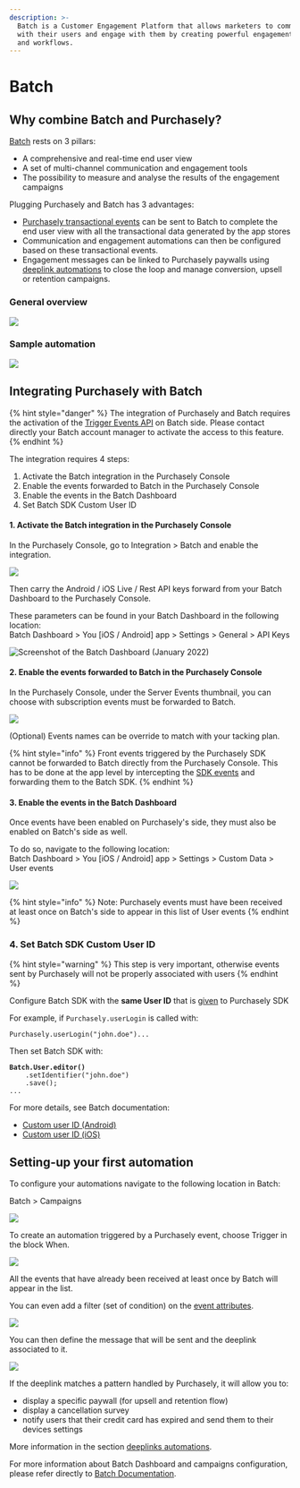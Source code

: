 ```yaml
---
description: >-
  Batch is a Customer Engagement Platform that allows marketers to communicate
  with their users and engage with them by creating powerful engagement journeys
  and workflows.
---
```


# Batch

## Why combine Batch and Purchasely?

[Batch](https://batch.com) rests on 3 pillars:

* A comprehensive and real-time end user view
* A set of multi-channel communication and engagement tools
* The possibility to measure and analyse the results of the engagement campaigns

Plugging Purchasely and Batch has 3 advantages:

* [Purchasely transactional events](../analytics/events/webhook-events/) can be sent to Batch to complete the end user view with all the transactional data generated by the app stores
* Communication and engagement automations can then be configured based on these transactional events.
* Engagement messages can be linked to Purchasely paywalls using [deeplink automations](../advanced-features/deeplinks-and-automations.md) to close the loop and manage conversion, upsell or retention campaigns.

### General overview

![](https://files.gitbook.com/v0/b/gitbook-x-prod.appspot.com/o/spaces%2FGgUdOzhqa07uh7nB2iZA%2Fuploads%2FZawuA9DJdXT97zLPVxoB%2Fbatch%20animated.gif?alt=media\&token=790d65fd-830a-4f6e-8479-8a0ac41e3b5d)

### Sample automation

![](https://files.gitbook.com/v0/b/gitbook-x-prod.appspot.com/o/spaces%2FGgUdOzhqa07uh7nB2iZA%2Fuploads%2Fnpwe8XFX6ix6C17YUH5j%2FArchi%20diagrams.001.jpeg?alt=media\&token=1207ce29-8f49-40de-a53f-70c24265ff5d)

## Integrating Purchasely with Batch

{% hint style="danger" %}
The integration of Purchasely and Batch requires the activation of the [Trigger Events API](https://doc.batch.com/api/trigger-events-api/track-events) on Batch side. Please contact directly your Batch account manager to activate the access to this feature.
{% endhint %}

The integration requires 4 steps:

1. Activate the Batch integration in the Purchasely Console
2. Enable the events forwarded to Batch in the Purchasely Console
3. Enable the events in the Batch Dashboard
4. Set Batch SDK Custom User ID

#### 1. Activate the Batch integration in the Purchasely Console

In the Purchasely Console, go to Integration > Batch and enable the integration.

![](https://files.gitbook.com/v0/b/gitbook-x-prod.appspot.com/o/spaces%2FGgUdOzhqa07uh7nB2iZA%2Fuploads%2F8MqIRZZ1ErcQKce2cvoP%2Fimage.png?alt=media\&token=df9a7768-4108-41ad-8a94-fa66869e0d3f)

Then carry the Android / iOS Live / Rest API keys forward from your Batch Dashboard to the Purchasely Console.

These parameters can be found in your Batch Dashboard in the following location:\
Batch Dashboard > You \[iOS / Android] app > Settings > General > API Keys

![Screenshot of the Batch Dashboard (January 2022)](https://files.gitbook.com/v0/b/gitbook-x-prod.appspot.com/o/spaces%2FGgUdOzhqa07uh7nB2iZA%2Fuploads%2FYLmCVeVcNQIQEmhbE94v%2Fimage.png?alt=media\&token=f5eddd5e-b56a-4628-9c38-a54fd23183c7)

#### 2. Enable the events forwarded to Batch in the Purchasely Console

In the Purchasely Console, under the Server Events thumbnail, you can choose with subscription events must be forwarded to Batch.

![](https://files.gitbook.com/v0/b/gitbook-x-prod.appspot.com/o/spaces%2FGgUdOzhqa07uh7nB2iZA%2Fuploads%2F0JTy0Ezyn8sMk38l2b9P%2Fimage.png?alt=media\&token=6f19ad7e-35c6-4ba0-899e-9a6c1aa375b6)

(Optional) Events names can be override to match with your tacking plan.

{% hint style="info" %}
Front events triggered by the Purchasely SDK cannot be forwarded to Batch directly from the Purchasely Console. This has to be done at the app level by intercepting the [SDK events](../analytics/events/sdk-events/) and forwarding them to the Batch SDK.
{% endhint %}

#### 3. Enable the events in the Batch Dashboard

Once events have been enabled on Purchasely's side, they must also be enabled on Batch's side as well.

To do so, navigate to the following location:\
Batch Dashboard > You \[iOS / Android] app > Settings > Custom Data > User events

![](https://files.gitbook.com/v0/b/gitbook-x-prod.appspot.com/o/spaces%2FGgUdOzhqa07uh7nB2iZA%2Fuploads%2FqYvnww6Hi8yxXiiYwD9p%2Fimage.png?alt=media\&token=de2ad68f-fbdb-48c6-a803-95ddf99f33a9)

{% hint style="info" %}
Note: Purchasely events must have been received at least once on Batch's side to appear in this list of User events
{% endhint %}

### 4. Set Batch SDK Custom User ID

{% hint style="warning" %}
This step is very important, otherwise events sent by Purchasely will not be properly associated with users
{% endhint %}

Configure Batch SDK with the **same User ID** that is [given](../quick-start-1/sdk-configuration/config-appendices/set-user-id.md) to Purchasely SDK

For example, if `Purchasely.userLogin` is called with:&#x20;

```
Purchasely.userLogin("john.doe")...
```

Then set Batch SDK with:

<pre><code><strong>Batch.User.editor()
</strong>    .setIdentifier("john.doe")
    .save();
...
</code></pre>

For more details, see Batch documentation:

* [Custom user ID (Android)](https://doc.batch.com/android/custom-data/customid/#setting-up-a-custom-user-id)
* [Custom user ID (iOS)](https://doc.batch.com/ios/custom-data/customid/#setting-up-a-custom-user-id)

## Setting-up your first automation

To configure your automations navigate to the following location in Batch:

Batch > Campaigns

![](https://files.gitbook.com/v0/b/gitbook-x-prod.appspot.com/o/spaces%2FGgUdOzhqa07uh7nB2iZA%2Fuploads%2Ft0FgCuHUWYx2ObteRSiM%2Fimage.png?alt=media\&token=f77ce561-cbc9-4951-8db3-32aea65283f9)

To create an automation triggered by a Purchasely event, choose Trigger in the block When.

![](https://files.gitbook.com/v0/b/gitbook-x-prod.appspot.com/o/spaces%2FGgUdOzhqa07uh7nB2iZA%2Fuploads%2FJQWe9SQkdWlQ6uHOxk49%2Fimage.png?alt=media\&token=aeea6ab0-9e02-4823-bfd3-f7383f2d8b20)

All the events that have already been received at least once by Batch will appear in the list.

You can even add a filter (set of condition) on the [event attributes](../analytics/events/webhook-events/attributes.md).

![](https://files.gitbook.com/v0/b/gitbook-x-prod.appspot.com/o/spaces%2FGgUdOzhqa07uh7nB2iZA%2Fuploads%2F2sdH6ImVZPzOs8dmfdoB%2Fimage.png?alt=media\&token=2c392052-f3ec-43f6-af4e-639a165ec405)

You can then define the message that will be sent and the deeplink associated to it.

![](https://files.gitbook.com/v0/b/gitbook-x-prod.appspot.com/o/spaces%2FGgUdOzhqa07uh7nB2iZA%2Fuploads%2Fz8DeGKJoaZga8jhHSUOv%2Fimage.png?alt=media\&token=e051dbf9-e725-47ac-8a03-fbcb2137f6aa)

If the deeplink matches a pattern handled by Purchasely, it will allow you to:

* display a specific paywall (for upsell and retention flow)
* display a cancellation survey
* notify users that their credit card has expired and send them to their devices settings

More information in the section [deeplinks automations](../advanced-features/deeplinks-and-automations.md).

For more information about Batch Dashboard and campaigns configuration, please refer directly to [Batch Documentation](https://doc.batch.com/).
